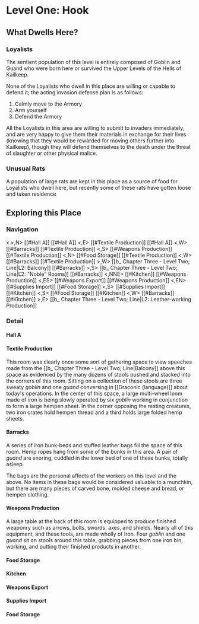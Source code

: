 # Level One: Hook
## What Dwells Here?
### Loyalists
The sentient population of this level is entirely composed of Goblin and Guand who were born here or survived the Upper Levels of the Hells of Kailkeep.

None of the Loyalists who dwell in this place are willing or capable to defend it; the acting invasion defense plan is as follows:

1. Calmly move to the Armory
2. Arm yourself
3. Defend the Armory

All the Loyalists in this area are willing to submit to invaders immediately, and are very happy to give them their materials in exchange for their lives (knowing that they would be rewarded for moving others further into Kailkeep), though they will defend themselves to the death under the threat of slaughter or other physical malice.

### Unusual Rats
A population of large rats are kept in this place as a source of food for Loyalists who dwell here, but recently some of these rats have gotten loose and taken residence

## Exploring this Place
### Navigation
x >,N> [[#Hall A]]
[[#Hall A]] <,E> [[#Textile Production]]
[[#Hall A]] <,W> [[#Barracks]]
[[#Textile Production]] <,S> [[#Weapons Production]]
[[#Textile Production]] <,N> [[#Food Storage]]
[[#Textile Production]] <,W> [[#Barracks]]
[[#Textile Production]] >,W> [[b_ Chapter Three - Level Two; Line|L2: Balcony]]
[[#Barracks]] >,S> [[b_ Chapter Three - Level Two; Line|L2: "Noble" Rooms]]
[[#Barracks]] <,NNE> [[#Kitchen]]
[[#Weapons Production]] <,ES> [[#Weapons Export]]
[[#Weapons Production]] <,EN> [[#Supplies Import]]
[[#Food Storage]] <,S> [[#Supplies Import]]
[[#Kitchen]] <,S> [[#Food Storage]]
[[#Kitchen]] <,W> [[#Barracks]]
[[#Kitchen]] >,E> [[b_ Chapter Three - Level Two; Line|L2: Leather-working Production]]

### Detail
#### Hall A
#### Textile Production
This room was clearly once some sort of gathering space to view speeches made from the [[b_ Chapter Three - Level Two; Line|Balcony]] above this space as evidenced by the many dozens of stools pushed and stacked into the corners of this room. Sitting on a collection of these stools are three sweaty *goblin* and one *guand* conversing in [[Draconic (language)]] about today's operations. In the center of this space, a large multi-wheel loom made of iron is being slowly operated by six *goblin* working in conjunction to form a large hempen sheet. In the corner opposing the resting creatures, two iron crates hold hempen thread and a third holds large folded hemp sheets.

#### Barracks
A series of iron bunk-beds and stuffed leather bags fill the space of this room. Hemp ropes hang from some of the bunks in this area. A pair of *guand* are snoring, cuddled in the lower bed of one of these bunks, totally asleep.

The bags are the personal affects of the workers on this level and the above. No items in these bags would be considered valuable to a munchkin, but there are many pieces of carved bone, molded cheese and bread, or hempen clothing.

#### Weapons Production
A large table at the back of this room is equipped to produce finished weaponry such as arrows, bolts, swords, axes, and shields. Nearly all of this equipment, and these tools, are made wholly of Iron. Four *goblin* and one *guand* sit on stools around this table, grabbing pieces from one iron bin, working, and putting their finished products in another.

#### Food Storage
#### Kitchen
#### Weapons Export
#### Supplies Import
#### Food Storage
